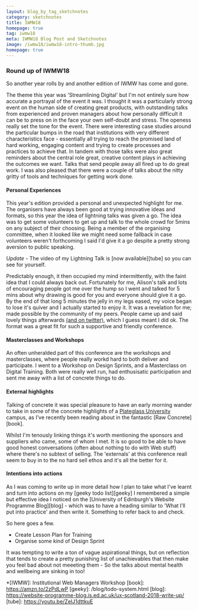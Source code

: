 ```yaml
---
layout: blog_by_tag_sketchnotes
category: sketchnotes
title: IWMW18
homepage: true
tag: iwmw18
meta: IWMW18 Blog Post and Sketchnotes
image: /iwmw18/iwmw18-intro-thumb.jpg
homepage: true
---
```


### Round up of IWMW18

So another year rolls by and another edition of IWMW has come and gone.

The theme this year was 'Streamlining Digital' but I'm not entirely sure how accurate a portrayal of the event it was. I thought it was a particularly strong event on the human side of creating great products, with outstanding talks from experienced and proven managers about how personally difficult it can be to press on in the face your own self-doubt and stress. The openess really set the tone for the event. There were interesting case studies around the particular bumps in the road that institutions with very different characteristics face - essentially all trying to reach the promised land of hard working, engaging content and trying to create processes and practices to achieve that. In tandem with those talks were also great reminders about the central role great, creative content plays in achieving the outcomes we want. Talks that send people away all fired up to do great work. I was also pleased that there were a couple of talks about the nitty gritty of tools and techniques for getting work done.

#### Personal Experiences

This year's edition provided a personal and unexpected highlight for me. The organisers have always been good at trying innovative ideas and formats, so this year the idea of lightning talks was given a go. The idea was to get some volunteers to get up and talk to the whole crowd for 5mins on any subject of their choosing. Being a member of the organising committee, when it looked like we might need some fallback in case volunteers weren't forthcoming I said I'd give it a go despite a pretty strong aversion to public speaking.

*Update* - The video of my Lightning Talk is [now available][tube] so you can see for yourself.

Predictably enough, it then occupied my mind intermittently, with the faint idea that I could always back out. Fortunately for me, Alison's talk and lots of encouraging people got me over the hump so I went and talked for 5 mins about why drawing is good for you and everyone should give it a go. By the end of that long 5 minutes the jelly in my legs eased, my voice began to lose it's quiver and I actually started to enjoy it. It was a revelation for me; made possible by the community of my peers. People came up and said lovely things afterwards [(and on twitter)][wakelet], which I guess meant I did ok. The format was a great fit for such a supportive and friendly conference.

#### Masterclasses and Workshops

An often unheralded part of this conference are the workshops and masterclasses, where people really workd hard to both deliver and participate. I went to a Workshop on Design Sprints, and a Masterclass on Digital Training. Both were really well run, had enthusisatic participation and sent me away with a list of concrete things to do.

#### External highlights

Talking of concrete it was special pleasure to have an early morning wander to take in some of the concrete highlights of a [Plateglass University][plateglass] campus, as I've recently  been reading about in the fantastic [Raw Concrete][book].

Whilst I'm tenously linking things it's worth mentioning the sponsors and suppliers who came, some of whom I met. It is so good to be able to have good honest conversations (often about nothing to do with Web stuff) where there's no subtext of selling. The 'externals' at this conference reall seem to buy in to the no hard sell ethos and it's all the better for it.

#### Intentions into actions

As I was coming to write up in more detail how I plan to take what I've learnt and turn into actions on my [geeky todo list][geeky] I remembered a simple but effective idea I noticed on the [University of Edinburgh's Website Programme Blog][blog] - which was to have a heading similar to 'What I’ll put into practice' and then write it. Something to refer back to and check.

So here goes a few.

- Create Lesson Plan for Training
- Organise some kind of Design Sprint

It was tempting to write a ton of vague aspirational things, but on reflection that tends to create a pretty punishing list of unachievables that then make you feel bad about not meeeting them - So the talks about mental health and wellbeing are sinking in too!

[wakelet]: https://wakelet.com/wake/269d5714-a10f-4db6-b61d-49e3429f7ad8
[plateglass]: https://en.wikipedia.org/wiki/Plate_glass_university
*[IWMW]: Institutional Web Managers Workshop
[book]: https://amzn.to/2zPdLwP
[geeky]: /blog/todo-system.html
[blog]: https://website-programme-blog.is.ed.ac.uk/ux-scotland-2018-write-up/
[tube]: https://youtu.be/ZeIJ1dttkuE
